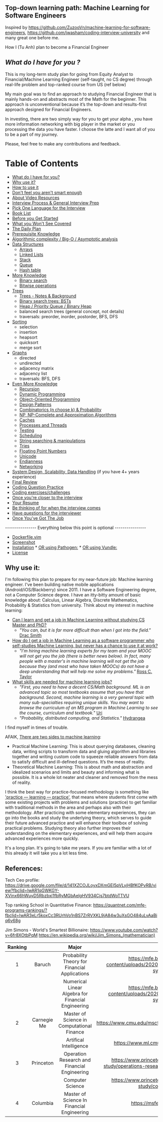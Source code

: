 


## **Top-down learning path: Machine Learning for Software Engineers**



Inspired by https://github.com/ZuzooVn/machine-learning-for-software-engineers, https://github.com/jwasham/coding-interview-university and many great one before me.

How I (Tu Anh) plan to become a Financial Engineer


## ***What do I have for you ?***

This is my long-term study plan for going from Equity Analyst to Financial/Machine Learning Engineer (self-taught, no CS degree) through real-life problem and top-ranked course from US (ref below)

My main goal was to find an approach to studying Financial Engineer that is mainly hands-on and abstracts most of the Math for the beginner. This approach is unconventional because it’s the top-down and results-first approach designed for Financial Engineers.

In investing, there are two simply way for you to get your alpha , you have more information networking with big player in the market or you processing the data you have faster. I choose the latte and I want all of you to be a part of my journey.

Please, feel free to make any contributions and feedback. 

Table of Contents
=================
-   [What do I have for you?](https://github.com/phamanhtu17295/Financial-Technology#What-do-I-have-for-you-?)
-   [Why use it?](https://github.com/jwasham/coding-interview-university#why-use-it)
-   [How to use it](https://github.com/jwasham/coding-interview-university#how-to-use-it)
-   [Don't feel you aren't smart enough](https://github.com/jwasham/coding-interview-university#dont-feel-you-arent-smart-enough)
-   [About Video Resources](https://github.com/jwasham/coding-interview-university#about-video-resources)
-   [Interview Process & General Interview Prep](https://github.com/jwasham/coding-interview-university#interview-process--general-interview-prep)
-   [Pick One Language for the Interview](https://github.com/jwasham/coding-interview-university#pick-one-language-for-the-interview)
-   [Book List](https://github.com/jwasham/coding-interview-university#book-list)
-   [Before you Get Started](https://github.com/jwasham/coding-interview-university#before-you-get-started)
-   [What you Won't See Covered](https://github.com/jwasham/coding-interview-university#what-you-wont-see-covered)
-   [The Daily Plan](https://github.com/jwasham/coding-interview-university#the-daily-plan)
-   [Prerequisite Knowledge](https://github.com/jwasham/coding-interview-university#prerequisite-knowledge)
-   [Algorithmic complexity / Big-O / Asymptotic analysis](https://github.com/jwasham/coding-interview-university#algorithmic-complexity--big-o--asymptotic-analysis)
-   [Data Structures](https://github.com/jwasham/coding-interview-university#data-structures)
    -   [Arrays](https://github.com/jwasham/coding-interview-university#arrays)
    -   [Linked Lists](https://github.com/jwasham/coding-interview-university#linked-lists)
    -   [Stack](https://github.com/jwasham/coding-interview-university#stack)
    -   [Queue](https://github.com/jwasham/coding-interview-university#queue)
    -   [Hash table](https://github.com/jwasham/coding-interview-university#hash-table)
-   [More Knowledge](https://github.com/jwasham/coding-interview-university#more-knowledge)
    -   [Binary search](https://github.com/jwasham/coding-interview-university#binary-search)
    -   [Bitwise operations](https://github.com/jwasham/coding-interview-university#bitwise-operations)
-   [Trees](https://github.com/jwasham/coding-interview-university#trees)
    -   [Trees - Notes & Background](https://github.com/jwasham/coding-interview-university#trees---notes--background)
    -   [Binary search trees: BSTs](https://github.com/jwasham/coding-interview-university#binary-search-trees-bsts)
    -   [Heap / Priority Queue / Binary Heap](https://github.com/jwasham/coding-interview-university#heap--priority-queue--binary-heap)
    -   balanced search trees (general concept, not details)
    -   traversals: preorder, inorder, postorder, BFS, DFS
-   [Sorting](https://github.com/jwasham/coding-interview-university#sorting)
    -   selection
    -   insertion
    -   heapsort
    -   quicksort
    -   merge sort
-   [Graphs](https://github.com/jwasham/coding-interview-university#graphs)
    -   directed
    -   undirected
    -   adjacency matrix
    -   adjacency list
    -   traversals: BFS, DFS
-   [Even More Knowledge](https://github.com/jwasham/coding-interview-university#even-more-knowledge)
    -   [Recursion](https://github.com/jwasham/coding-interview-university#recursion)
    -   [Dynamic Programming](https://github.com/jwasham/coding-interview-university#dynamic-programming)
    -   [Object-Oriented Programming](https://github.com/jwasham/coding-interview-university#object-oriented-programming)
    -   [Design Patterns](https://github.com/jwasham/coding-interview-university#design-patterns)
    -   [Combinatorics (n choose k) & Probability](https://github.com/jwasham/coding-interview-university#combinatorics-n-choose-k--probability)
    -   [NP, NP-Complete and Approximation Algorithms](https://github.com/jwasham/coding-interview-university#np-np-complete-and-approximation-algorithms)
    -   [Caches](https://github.com/jwasham/coding-interview-university#caches)
    -   [Processes and Threads](https://github.com/jwasham/coding-interview-university#processes-and-threads)
    -   [Testing](https://github.com/jwasham/coding-interview-university#testing)
    -   [Scheduling](https://github.com/jwasham/coding-interview-university#scheduling)
    -   [String searching & manipulations](https://github.com/jwasham/coding-interview-university#string-searching--manipulations)
    -   [Tries](https://github.com/jwasham/coding-interview-university#tries)
    -   [Floating Point Numbers](https://github.com/jwasham/coding-interview-university#floating-point-numbers)
    -   [Unicode](https://github.com/jwasham/coding-interview-university#unicode)
    -   [Endianness](https://github.com/jwasham/coding-interview-university#endianness)
    -   [Networking](https://github.com/jwasham/coding-interview-university#networking)
-   [System Design, Scalability, Data Handling](https://github.com/jwasham/coding-interview-university#system-design-scalability-data-handling)  (if you have 4+ years experience)
-   [Final Review](https://github.com/jwasham/coding-interview-university#final-review)
-   [Coding Question Practice](https://github.com/jwasham/coding-interview-university#coding-question-practice)
-   [Coding exercises/challenges](https://github.com/jwasham/coding-interview-university#coding-exerciseschallenges)
-   [Once you're closer to the interview](https://github.com/jwasham/coding-interview-university#once-youre-closer-to-the-interview)
-   [Your Resume](https://github.com/jwasham/coding-interview-university#your-resume)
-   [Be thinking of for when the interview comes](https://github.com/jwasham/coding-interview-university#be-thinking-of-for-when-the-interview-comes)
-   [Have questions for the interviewer](https://github.com/jwasham/coding-interview-university#have-questions-for-the-interviewer)
-   [Once You've Got The Job](https://github.com/jwasham/coding-interview-university#once-youve-got-the-job)

---------------- Everything below this point is optional ----------------




  * [Dockerfile.vim](#dockerfilevim)
  * [Screenshot](#screenshot)
  * [Installation](#installation)
        * [OR using Pathogen:](#or-using-pathogen)
        * [OR using Vundle:](#or-using-vundle)
  * [License](#license)

## Why use it:
I'm following this plan to prepare for my near-future job: Machine learning engineer. I've been building native mobile applications (Android/iOS/Blackberry) since 2011. I have a Software Engineering degree, not a Computer Science degree. I have an itty-bitty amount of basic knowledge about: Calculus, Linear Algebra, Discrete Mathematics, Probability & Statistics from university. Think about my interest in machine learning:

-   [Can I learn and get a job in Machine Learning without studying CS Master and PhD?](https://www.quora.com/Can-I-learn-and-get-a-job-in-Machine-Learning-without-studying-CS-Master-and-PhD)
    -   _"You can, but it is far more difficult than when I got into the field."_  [Drac Smith](https://www.quora.com/Can-I-learn-and-get-a-job-in-Machine-Learning-without-studying-CS-Master-and-PhD/answer/Drac-Smith?srid=oT0p)
-   [How do I get a job in Machine Learning as a software programmer who self-studies Machine Learning, but never has a chance to use it at work?](https://www.quora.com/How-do-I-get-a-job-in-Machine-Learning-as-a-software-programmer-who-self-studies-Machine-Learning-but-never-has-a-chance-to-use-it-at-work)
    -   _"I'm hiring machine learning experts for my team and your MOOC will not get you the job (there is better news below). In fact, many people with a master's in machine learning will not get the job because they (and most who have taken MOOCs) do not have a deep understanding that will help me solve my problems."_  [Ross C. Taylor](https://www.quora.com/How-do-I-get-a-job-in-Machine-Learning-as-a-software-programmer-who-self-studies-Machine-Learning-but-never-has-a-chance-to-use-it-at-work/answer/Ross-C-Taylor?srid=oT0p)
-   [What skills are needed for machine learning jobs?](http://programmers.stackexchange.com/questions/79476/what-skills-are-needed-for-machine-learning-jobs)
    -   _"First, you need to have a decent CS/Math background. ML is an advanced topic so most textbooks assume that you have that background. Second, machine learning is a very general topic with many sub-specialties requiring unique skills. You may want to browse the curriculum of an MS program in Machine Learning to see the course, curriculum and textbook."_  [Uri](http://softwareengineering.stackexchange.com/a/79717)
    -   _"Probability, distributed computing, and Statistics."_  [Hydrangea](http://softwareengineering.stackexchange.com/a/79575)

I find myself in times of trouble.

AFAIK,  [There are two sides to machine learning](http://machinelearningmastery.com/programmers-can-get-into-machine-learning/):

-   Practical Machine Learning: This is about querying databases, cleaning data, writing scripts to transform data and gluing algorithm and libraries together and writing custom code to squeeze reliable answers from data to satisfy difficult and ill-defined questions. It’s the mess of reality.
-   Theoretical Machine Learning: This is about math and abstraction and idealized scenarios and limits and beauty and informing what is possible. It is a whole lot neater and cleaner and removed from the mess of reality.

I think the best way for practice-focused methodology is something like  ['practice — learning — practice'](http://machinelearningmastery.com/machine-learning-for-programmers/#comment-358985), that means where students first come with some existing projects with problems and solutions (practice) to get familiar with traditional methods in the area and perhaps also with their methodology. After practicing with some elementary experiences, they can go into the books and study the underlying theory, which serves to guide their future advanced practice and will enhance their toolbox of solving practical problems. Studying theory also further improves their understanding on the elementary experiences, and will help them acquire advanced experiences more quickly.

It's a long plan. It's going to take me years. If you are familiar with a lot of this already it will take you a lot less time.

## References:

Tech Ceo profile: 
https://drive.google.com/file/d/141XZCOJLoyxDXmGEl5pVLvjHBfKOPvRB/view?fbclid=IwAR1qGWKGY-XVinx66hWuyD5Rbzbxi1fbRyMGbAelgHV934Cjs7btdWoTTVU

Top ranking School in Quantitative Finance: 
https://quantnet.com/mfe-programs-rankings/?fbclid=IwAR3eLr5koxCc3RUrhVo1nBS7ZrRVXKL9jA84w3uXsGO484uLvAaBiq6v68g

Jim Simons - World's Smartest Billionaire:
https://www.youtube.com/watch?v=6fr8XOtbPqM
https://en.wikipedia.org/wiki/Jim_Simons_(mathematician)

| Ranking|  | Major | Link | #4 | #5 | #6 | #7 | #8 | #9 | #10 | #11 | #12 |
| :---: | :---: | :---: | :---: | :---: | :---: | :---: | :---: | :---: | :---: | :---: | :---: | :---: |
| 1| Baruch| Probability Theory for Financial Applications| https://mfe.baruch.cuny.edu/wp-content/uploads/2020/11/pre-mfe-prob-feb2021-syllabus.pdf| 286 | 289 | 285 | 287 | 287 | 272 | 276 | 269 | 254 |
| | | Numerical Linear Algebra for Financial Engineering| https://mfe.baruch.cuny.edu/wp-content/uploads/2020/11/pre-mfe-nla-feb2021-syllabus.pdf| 286 | 289 | 285 | 287 | 287 | 272 | 276 | 269 | 254 |
| 2| Carnegie Me| Master of Science in Computational Finance| https://www.cmu.edu/mscf/academics/curriculum/index.html| 286 | 289 | 285 | 287 | 287 | 272 | 276 | 269 | 254 |
|  | | Artifical Intelligence| https://www.ml.cmu.edu/academics/rankings/| 286 | 289 | 285 | 287 | 287 | 272 | 276 | 269 | 254 |
| 3| Princeton| Operation Research and Financial Engineering| https://www.princeton.edu/academics/area-of-study/operations-research-and-financial-engineering| 286 | 289 | 285 | 287 | 287 | 272 | 276 | 269 | 254 |
| | | Computer Science| https://www.princeton.edu/academics/area-of-study/computer-science| 286 | 289 | 285 | 287 | 287 | 272 | 276 | 269 | 254 |
| 4| Columbia| Master of Science In Financial Engineering| https://msfe.ieor.columbia.edu/| 286 | 289 | 285 | 287 | 287 | 272 | 276 | 269 | 254 |
